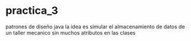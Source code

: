 # practica_3
patrones de diseño java
la idea es simular el almacenamiento de datos de un taller mecanico
sin muchos atributos en las clases
